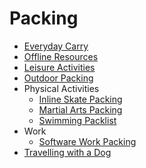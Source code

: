 # Packing

- [Everyday Carry](./everyday-carry.md)
- [Offline Resources](./offline-resources.md)
- [Leisure Activities](./chill-activities/leisure-packing.md)
- [Outdoor Packing](./outdoor-packing.md)
- Physical Activities
  - [Inline Skate Packing](./physical-activities/inline-skate-packing.md)
  - [Martial Arts Packing](./physical-activities/martial-arts-packing.md)
  - [Swimming Packlist](./physical-activities/swimming-packlist.md)
- Work
  - [Software Work Packing](./software-work-packing.md)
- [Travelling with a Dog](./dog-travel.md)
